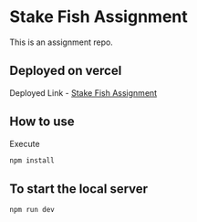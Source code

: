 # Stake Fish Assignment

This is an assignment repo.

## Deployed on vercel

Deployed Link - [Stake Fish Assignment](https://stakefish-assignment.vercel.app/)

## How to use

Execute 

```bash
npm install
```
## To start the local server
```
npm run dev
```
